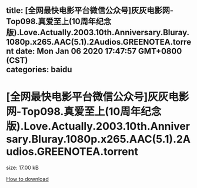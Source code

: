 
title: [全网最快电影平台微信公众号]灰灰电影网-Top098.真爱至上(10周年纪念版).Love.Actually.2003.10th.Anniversary.Bluray.1080p.x265.AAC(5.1).2Audios.GREENOTEA.torrent
date: Mon Jan 06 2020 17:47:57 GMT+0800 (CST)    
categories: baidu
---

# [全网最快电影平台微信公众号]灰灰电影网-Top098.真爱至上(10周年纪念版).Love.Actually.2003.10th.Anniversary.Bluray.1080p.x265.AAC(5.1).2Audios.GREENOTEA.torrent
size: 17.00 kB
 
 

[How to download](https://bpcam.bemobtrk.com/go/2ceec3aa-1ca2-46d6-b9ff-aaa5c184517c?jno=3192)